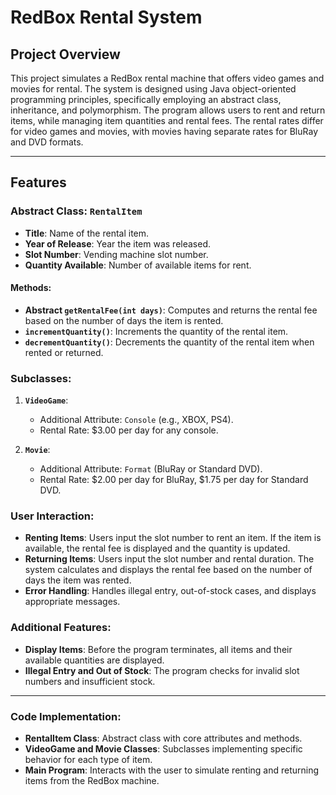 # RedBox Rental System

## Project Overview
This project simulates a RedBox rental machine that offers video games and movies for rental. The system is designed using Java object-oriented programming principles, specifically employing an abstract class, inheritance, and polymorphism. The program allows users to rent and return items, while managing item quantities and rental fees. The rental rates differ for video games and movies, with movies having separate rates for BluRay and DVD formats.

---

## Features

### Abstract Class: `RentalItem`
- **Title**: Name of the rental item.
- **Year of Release**: Year the item was released.
- **Slot Number**: Vending machine slot number.
- **Quantity Available**: Number of available items for rent.

#### Methods:
- **Abstract `getRentalFee(int days)`**: Computes and returns the rental fee based on the number of days the item is rented.
- **`incrementQuantity()`**: Increments the quantity of the rental item.
- **`decrementQuantity()`**: Decrements the quantity of the rental item when rented or returned.

### Subclasses:
1. **`VideoGame`**:
   - Additional Attribute: `Console` (e.g., XBOX, PS4).
   - Rental Rate: $3.00 per day for any console.
   
2. **`Movie`**:
   - Additional Attribute: `Format` (BluRay or Standard DVD).
   - Rental Rate: $2.00 per day for BluRay, $1.75 per day for Standard DVD.

### User Interaction:
- **Renting Items**: Users input the slot number to rent an item. If the item is available, the rental fee is displayed and the quantity is updated.
- **Returning Items**: Users input the slot number and rental duration. The system calculates and displays the rental fee based on the number of days the item was rented.
- **Error Handling**: Handles illegal entry, out-of-stock cases, and displays appropriate messages.

### Additional Features:
- **Display Items**: Before the program terminates, all items and their available quantities are displayed.
- **Illegal Entry and Out of Stock**: The program checks for invalid slot numbers and insufficient stock.

---

### Code Implementation:
- **RentalItem Class**: Abstract class with core attributes and methods.
- **VideoGame and Movie Classes**: Subclasses implementing specific behavior for each type of item.
- **Main Program**: Interacts with the user to simulate renting and returning items from the RedBox machine.
